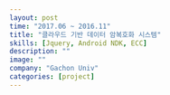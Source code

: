 ```yaml
---
layout: post
time: "2017.06 ~ 2016.11"
title: "클라우드 기반 데이터 암복호화 시스템"
skills: [Jquery, Android NDK, ECC]
description: ""
image: ""
company: "Gachon Univ"
categories: [project]
---
```


